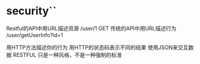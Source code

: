 # security``
Restful的API中用URL描述资源   /user/1   GET
传统的API中用URL描述行为     /user/getUserInfo?id=1

用HTTP方法描述你的行为
用HTTP的状态码表示不同的结果
使用JSON来交互数据
RESTFUL 只是一种风格，不是一种强制的标准